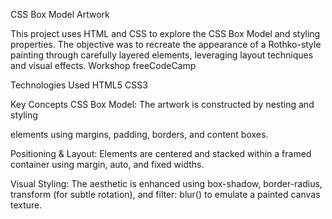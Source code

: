 CSS Box Model Artwork

This project uses HTML and CSS to explore the CSS Box Model and styling properties. The objective was to recreate the appearance of a Rothko-style painting through carefully layered elements, leveraging layout techniques and visual effects. Workshop freeCodeCamp

Technologies Used
HTML5
CSS3

Key Concepts
CSS Box Model: The artwork is constructed by nesting and styling <div> elements using margins, padding, borders, and content boxes.

Positioning & Layout: Elements are centered and stacked within a framed container using margin, auto, and fixed widths.

Visual Styling: The aesthetic is enhanced using box-shadow, border-radius, transform (for subtle rotation), and filter: blur() to emulate a painted canvas texture.
